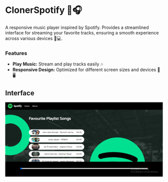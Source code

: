 # **ClonerSpotify** 🎵🎧

A responsive music player inspired by Spotify. Provides a streamlined interface for streaming your favorite tracks, ensuring a smooth experience across various devices 📱💻.

### Features

- **Play Music:** Stream and play tracks easily 🎶
- **Responsive Design:** Optimized for different screen sizes and devices 📱🖥️

## Interface

![ClonerSpotify](/ClonerSpotify.png)
